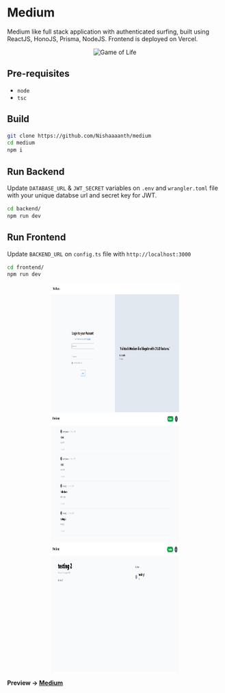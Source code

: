 # Medium
Medium like full stack application with authenticated surfing, built using ReactJS, HonoJS, Prisma, NodeJS. Frontend is deployed on Vercel.

<p align="center">
    <img src="./public/Game_of_Life.png"
        alt="Game of Life"
        width="300"
        height="300"
    />
</p>

## Pre-requisites
* ```node```
* ```tsc```

## Build
```bash
git clone https://github.com/Nishaaaanth/medium
cd medium
npm i
```

## Run Backend
Update ```DATABASE_URL``` & ```JWT_SECRET``` variables on ```.env``` and ```wrangler.toml``` file with your unique databse url and secret key for JWT.
```bash
cd backend/
npm run dev
```

## Run Frontend
Update ```BACKEND_URL``` on ```config.ts``` file with ```http://localhost:3000```
```bash
cd frontend/
npm run dev
```

<p align="center">
    <img src="./public/medium1.png"
        alt="Medium"
        width="300"
        height="300"
    />
    <img src="./public/medium2.png"
        alt="Medium"
        width="300"
        height="300"
    />
    <img src="./public/medium3.png"
        alt="Medium"
        width="300"
        height="300"
    />
</p>


<b>Preview -> [Medium](https://medium-eight-drab.vercel.app/)</b>

